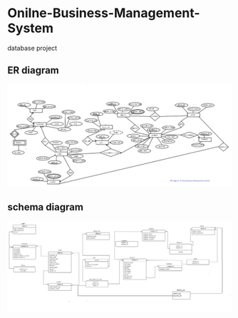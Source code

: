 # Onilne-Business-Management-System
database project

## ER diagram
![...](images\ER_diagram.png)</br>

## schema diagram
![...](images\schema_diagram.png)</br>
